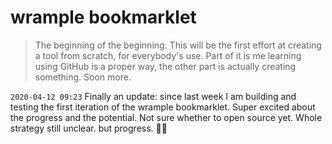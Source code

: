 # wrample bookmarklet

>The beginning of the beginning. This will be the first effort at creating a tool from scratch, for everybody's use. Part of it is me learning using GitHub is a proper way, the other part is actually creating something. Soon more.

`2020-04-12 09:23` Finally an update: since last week I am building and testing the first iteration of the wrample bookmarklet. Super excited about the progress and the potential. Not sure whether to open source yet. Whole strategy still unclear. but progress. 👊🏻
